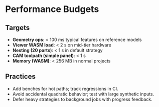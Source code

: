 # Performance Budgets

## Targets
- **Geometry ops**: < 100 ms typical features on reference models
- **Viewer WASM load**: < 2 s on mid-tier hardware
- **Nesting (20 parts)**: < 1 s in default strategy
- **CAM toolpath (simple panel)**: < 1 s
- **Memory (WASM)**: < 256 MB in normal projects

## Practices
- Add benches for hot paths; track regressions in CI.
- Avoid accidental quadratic behavior; test with large synthetic inputs.
- Defer heavy strategies to background jobs with progress feedback.
